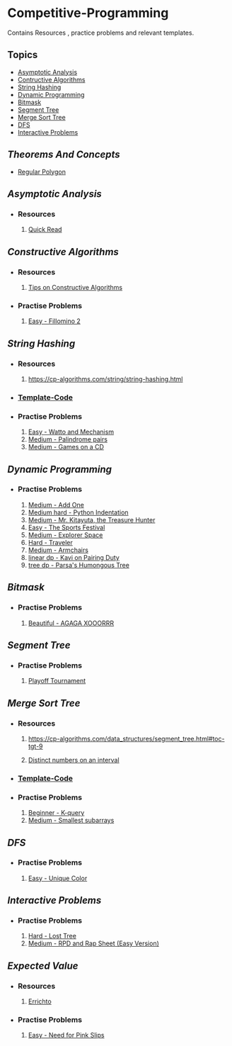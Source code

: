 # Competitive-Programming

Contains Resources , practice problems and relevant templates.

## Topics

<ul>
  <li>
    <a href = "#asymptotic-analysis">Asymptotic Analysis</a>
  </li>
  <li>
    <a href = "#constructive-algorithms">Contructive Algorithms</a>
  </li>
  <li>
    <a href = "#string-hashing">String Hashing</a>
  </li>
  <li>
    <a href = "#dynamic-programming">Dynamic Programming</a>
  </li>
  <li>
    <a href = "#bitmask">Bitmask</a>
  </li>
  <li>
    <a href = "#segment-tree">Segment Tree</a>
  </li>
  <li>
    <a href = "#merge-sort-tree">Merge Sort Tree</a>
  </li>
  <li>
    <a href = "#dfs">DFS</a>
  </li>
  <li>
    <a href = "#interactive-problems">Interactive Problems</a>
  </li>
</ul>

## _Theorems And Concepts_

- [Regular Polygon](https://www.mathsisfun.com/geometry/regular-polygons.html)

## _Asymptotic Analysis_

- ### Resources
  1. [Quick Read](https://www.programiz.com/dsa/asymptotic-notations)

## _Constructive Algorithms_

- ### Resources
  1. [Tips on Constructive Algorithms](https://codeforces.com/blog/entry/80317)
- ### Practise Problems
  1. [Easy - Fillomino 2](https://codeforces.com/contest/1517/problem/C)

## _String Hashing_

- ### Resources
  1. https://cp-algorithms.com/string/string-hashing.html
- ### [Template-Code](Templates/String-Hashing.cpp)
- ### Practise Problems
  1. [Easy - Watto and Mechanism](https://codeforces.com/problemset/problem/514/C)
  2. [Medium - Palindrome pairs](https://codeforces.com/contest/159/problem/D)
  3. [Medium - Games on a CD](https://codeforces.com/contest/727/problem/E)

## _Dynamic Programming_

- ### Practise Problems
  1. [Medium - Add One](https://codeforces.com/contest/1513/problem/C)
  2. [Medium hard - Python Indentation](https://codeforces.com/contest/909/problem/C)
  3. [Medium - Mr. Kitayuta, the Treasure Hunter](https://codeforces.com/problemset/problem/505/C)
  4. [Easy - The Sports Festival](https://codeforces.com/contest/1509/problem/C)
  5. [Medium - Explorer Space](https://codeforces.com/contest/1517/problem/D)
  6. [Hard - Traveler](https://atcoder.jp/contests/abc197/tasks/abc197_e)
  7. [Medium - Armchairs](http://codeforces.com/contest/1525/problem/D)
  8. [linear dp - Kavi on Pairing Duty](http://codeforces.com/contest/1529/problem/D)
  9. [tree dp - Parsa's Humongous Tree](http://codeforces.com/contest/1529/problem/C)

## _Bitmask_

- ### Practise Problems
  1. [Beautiful - AGAGA XOOORRR](https://codeforces.com/contest/1516/problem/B)

## _Segment Tree_

- ### Practise Problems
  1. [Playoff Tournament](http://codeforces.com/contest/1535/problem/D)

## _Merge Sort Tree_

- ### Resources

  1. https://cp-algorithms.com/data_structures/segment_tree.html#toc-tgt-9

  2. [Distinct numbers on an interval](https://discuss.codechef.com/t/distinct-numbers-on-an-interval/18350/2)

- ### [Template-Code](Templates/Merge-Sort-Tree)

- ### Practise Problems
  1. [Beginner - K-query](https://www.spoj.com/problems/KQUERY/)
  2. [Medium - Smallest subarrays](https://www.hackerearth.com/challenges/competitive/april-circuits-21/algorithm/smallest-subarray-2-d6530e0b/)

## _DFS_

- ### Practise Problems
  1. [Easy - Unique Color](https://atcoder.jp/contests/abc198/tasks/abc198_e)

## _Interactive Problems_

- ### Practise Problems
  1. [Hard - Lost Tree](http://codeforces.com/contest/1534/problem/D)
  2. [Medium - RPD and Rap Sheet (Easy Version)](https://codeforces.com/contest/1543/problem/D1)

## _Expected Value_

- ### Resources

  1. [Errichto](https://codeforces.com/blog/entry/62690)

- ### Practise Problems
  1. [Easy - Need for Pink Slips](http://codeforces.com/contest/1543/problem/C)
